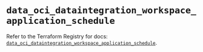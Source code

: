 # `data_oci_dataintegration_workspace_application_schedule`

Refer to the Terraform Registry for docs: [`data_oci_dataintegration_workspace_application_schedule`](https://registry.terraform.io/providers/oracle/oci/7.19.0/docs/data-sources/dataintegration_workspace_application_schedule).
